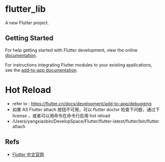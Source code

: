 # flutter_lib

A new Flutter project.

## Getting Started

For help getting started with Flutter development, view the online
[documentation](https://flutter.dev/).

For instructions integrating Flutter modules to your existing applications,
see the [add-to-app documentation](https://flutter.dev/docs/development/add-to-app).


# Hot Reload
- refer to : https://flutter.cn/docs/development/add-to-app/debugging
- 如果 AS Flutter attach 按钮不可用，可以 flutter doctor 检查下问题，通过下 license ，或者可以用命令在命令行启用 hot reload
- /Users/yangxiaobin/DevelopSpace/Flutter/flutter-latest/flutter/bin/flutter attach


## Refs
- [Flutter 中文官网](https://flutter.cn/docs/get-started/install)